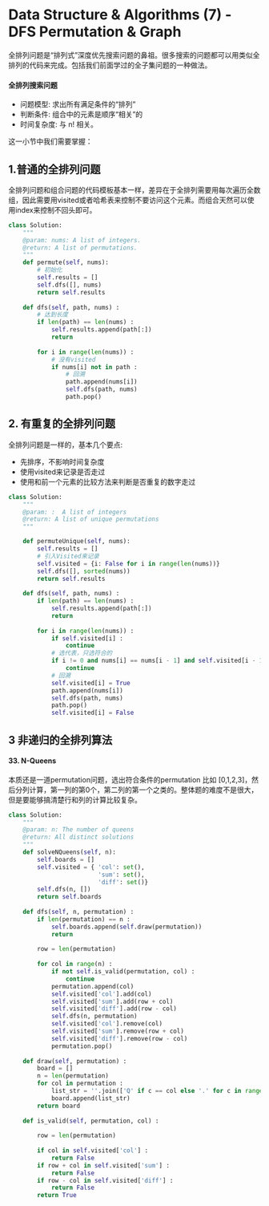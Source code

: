 # Data Structure & Algorithms \(7\) - DFS Permutation & Graph



全排列问题是“排列式”深度优先搜索问题的鼻祖。很多搜索的问题都可以用类似全排列的代码来完成。包括我们前面学过的全子集问题的一种做法。

#### 全排列搜索问题

* 问题模型: 求出所有满足条件的“排列”
* 判断条件: 组合中的元素是顺序“相关”的
* 时间复杂度: 与 n! 相关。

这一小节中我们需要掌握：

## 1.普通的全排列问题

全排列问题和组合问题的代码模板基本一样，差异在于全排列需要用每次遍历全数组，因此需要用visited或者哈希表来控制不要访问这个元素。而组合天然可以使用index来控制不回头即可。

```python
class Solution:
    """
    @param: nums: A list of integers.
    @return: A list of permutations.
    """
    def permute(self, nums):
        # 初始化
        self.results = []
        self.dfs([], nums)
        return self.results
        
    def dfs(self, path, nums) :
        # 达到长度
        if len(path) == len(nums) : 
            self.results.append(path[:])
            return
        
        for i in range(len(nums)) :
            # 没有visited
            if nums[i] not in path :
                # 回溯
                path.append(nums[i])
                self.dfs(path, nums)
                path.pop()
```



## 2. 有重复的全排列问题

全排列问题是一样的，基本几个要点:

* 先排序，不影响时间复杂度
* 使用visited来记录是否走过
* 使用和前一个元素的比较方法来判断是否重复的数字走过

```python
class Solution:
    """
    @param: :  A list of integers
    @return: A list of unique permutations
    """

    def permuteUnique(self, nums):
        self.results = []
        # 引入Visited来记录
        self.visited = {i: False for i in range(len(nums))}
        self.dfs([], sorted(nums))
        return self.results
        
    def dfs(self, path, nums) :
        if len(path) == len(nums) :
            self.results.append(path[:])
            return
        
        for i in range(len(nums)) :
            if self.visited[i] :
                continue
            # 选代表，只选符合的
            if i != 0 and nums[i] == nums[i - 1] and self.visited[i - 1]:
                continue
            # 回溯
            self.visited[i] = True
            path.append(nums[i])
            self.dfs(path, nums)
            path.pop()
            self.visited[i] = False    
```

## 3 非递归的全排列算法





#### 33. N-Queens

本质还是一道permutation问题，选出符合条件的permutation 比如 \[0,1,2,3\]，然后分列计算，第一列的第0个，第二列的第一个之类的。整体题的难度不是很大，但是要能够搞清楚行和列的计算比较复杂。

```python
class Solution:
    """
    @param: n: The number of queens
    @return: All distinct solutions
    """
    def solveNQueens(self, n):
        self.boards = []
        self.visited = { 'col': set(),
                         'sum': set(),
                         'diff': set()}
        self.dfs(n, [])
        return self.boards
        
    def dfs(self, n, permutation) :
        if len(permutation) == n :
            self.boards.append(self.draw(permutation)) 
            return
        
        row = len(permutation) 
        
        for col in range(n) :
            if not self.is_valid(permutation, col) :
                continue
            permutation.append(col)
            self.visited['col'].add(col)
            self.visited['sum'].add(row + col)
            self.visited['diff'].add(row - col)
            self.dfs(n, permutation)
            self.visited['col'].remove(col)
            self.visited['sum'].remove(row + col)
            self.visited['diff'].remove(row - col)            
            permutation.pop()
        
    def draw(self, permutation) :
        board = []
        n = len(permutation)
        for col in permutation :
            list_str = ''.join(['Q' if c == col else '.' for c in range(n)])
            board.append(list_str)
        return board
        
    def is_valid(self, permutation, col) :
        
        row = len(permutation)
        
        if col in self.visited['col'] :
            return False
        if row + col in self.visited['sum'] :
            return False
        if row - col in self.visited['diff'] :
            return False
        return True
```

